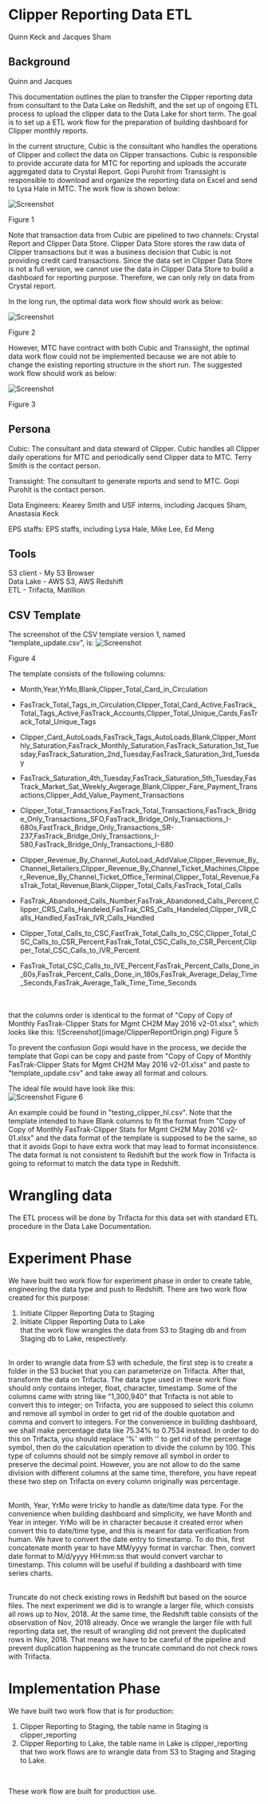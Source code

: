 # Clipper Reporting Data ETL
Quinn Keck and Jacques Sham<br>

## Background
Quinn and Jacques


This documentation outlines the plan to transfer the Clipper reporting data from consultant to the Data Lake on Redshift, and the set up of ongoing ETL process to upload the clipper data to the Data Lake for short term. The goal is to set up a ETL work flow for the preparation of building dashboard for Clipper monthly reports.<br>

In the current structure, Cubic is the consultant who handles the operations of Clipper and collect the data on Clipper transactions. Cubic is responsible to provide accurate data for MTC for reporting and uploads the accurate aggregated data to Crystal Report. Gopi Purohit from Transsight is responsible to download and organize the reporting data on Excel and send to Lysa Hale in MTC. The work flow is shown below:

![Screenshot](image/fig6.png)

Figure 1<br>

Note that transaction data from Cubic are pipelined to two channels: Crystal Report and Clipper Data Store. Clipper Data Store stores the raw data of Clipper transactions but it was a business decision that Cubic is not providing credit card transactions. Since the data set in Clipper Data Store is not a full version, we cannot use the data in Clipper Data Store to build a dashboard for reporting purpose. Therefore, we can only rely on data from Crystal report.<br>

In the long run, the optimal data work flow should work as below:

![Screenshot](image/fig7.png)

Figure 2<br>

However, MTC have contract with both Cubic and Transsight, the optimal data work flow could not be implemented because we are not able to change the existing reporting structure in the short run. The suggested work flow should work as below:<br>

![Screenshot](image/ClipperReportingChart.jpeg)


Figure 3<br>

## Persona
Cubic: The consultant and data steward of Clipper. Cubic handles all Clipper daily operations for MTC and periodically send Clipper data to MTC. Terry Smith is the contact person.<br>


Transsight: The consultant to generate reports and send to MTC. Gopi Purohit is the contact person.<br>

Data Engineers: Kearey Smith and USF interns, including Jacques Sham, Anastasia Keck
<br>

EPS staffs: EPS staffs, including Lysa Hale, Mike Lee, Ed Meng
<br>

## Tools
S3 client - My S3 Browser<br>
Data Lake - AWS S3, AWS Redshift<br>
ETL - Trifacta, Matillion<br>

## CSV Template
The screenshot of the CSV template version 1, named "template_update.csv", is:
![Screenshot](image/ClipperReportTemplate.png)

Figure 4<br>

The template consists of the following columns:<br>
* Month,Year,YrMo,Blank,Clipper_Total_Card_in_Circulation

* FasTrack_Total_Tags_in_Circulation,Clipper_Total_Card_Active,FasTrack_Total_Tags_Active,FasTrack_Accounts,Clipper_Total_Unique_Cards,FasTrack_Total_Unique_Tags

* Clipper_Card_AutoLoads,FasTrack_Tags_AutoLoads,Blank,Clipper_Monthly_Saturation,FasTrack_Monthly_Saturation,FasTrack_Saturation_1st_Tuesday,FasTrack_Saturation_2nd_Tuesday,FasTrack_Saturation_3rd_Tuesday

* FasTrack_Saturation_4th_Tuesday,FasTrack_Saturation_5th_Tuesday,FasTrack_Market_Sat_Weekly_Avgerage,Blank,Clipper_Fare_Payment_Transactions,Clipper_Add_Value_Payment_Transactions

* Clipper_Total_Transactions,FasTrack_Total_Transactions,FasTrack_Bridge_Only_Transactions_SFO,FasTrack_Bridge_Only_Transactions_I-680s,FastTrack_Bridge_Only_Transactions_SR-237,FasTrack_Bridge_Only_Transactions_I-580,FasTrack_Bridge_Only_Transactions_I-680
* Clipper_Revenue_By_Channel_AutoLoad_AddValue,Clipper_Revenue_By_Channel_Retailers,Clipper_Revenue_By_Channel_Ticket_Machines,Clipper_Revenue_By_Channel_Ticket_Office_Terminal,Clipper_Total_Revenue,FasTrak_Total_Revenue,Blank,Ciipper_Total_Calls,FasTrack_Total_Calls
* FasTrak_Abandoned_Calls_Number,FasTrak_Abandoned_Calls_Percent,Clipper_CRS_Calls_Handeled,FasTrak_CRS_Calls_Handeled,Clipper_IVR_Calls_Handled,FasTrak_IVR_Calls_Handled

* Clipper_Total_Calls_to_CSC,FastTrak_Total_Calls_to_CSC,Clipper_Total_CSC_Calls_to_CSR_Percent,FasTrak_Total_CSC_Calls_to_CSR_Percent,Clipper_Total_CSC_Calls_to_IVR_Percent

* FasTrak_Total_CSC_Calls_to_IVE_Percent,FasTrak_Percent_Calls_Done_in_60s,FasTrak_Percent_Calls_Done_in_180s,FasTrak_Average_Delay_Time_Seconds,FasTrak_Average_Talk_Time_Time_Seconds
<br>
<br>
that the columns order is identical to the format of "Copy of Copy of Monthly FasTrak-Clipper Stats for Mgmt CH2M May 2016 v2-01.xlsx", which looks like this:
![Screenshot](image/ClipperReportOrigin.png)
Figure 5<br>

To prevent the confusion Gopi would have in the process, we decide the template that Gopi can be copy and paste from "Copy of Copy of Monthly FasTrak-Clipper Stats for Mgmt CH2M May 2016 v2-01.xlsx" and paste to "template_update.csv" and take away all format and colours.
<br>

The ideal file would have look like this:<br>
![Screenshot](image/ClipperReportTemplateNum.png)
Figure 6<br>

An example could be found in "testing_clipper_hl.csv".
Note that the template intended to have Blank columns to fit the format from "Copy of Copy of Monthly FasTrak-Clipper Stats for Mgmt CH2M May 2016 v2-01.xlsx" and the data format of the template is supposed to be the same, so that it avoids Gopi to have extra work that may lead to format inconsistence. The data format is not consistent to Redshift but the work flow in Trifacta is going to reformat to match the data type in Redshift.
<br>

# Wrangling data
The ETL process will be done by Trifacta for this data set with standard ETL procedure in the Data Lake Documentation. 

# Experiment Phase
We have built two work flow for experiment phase in order to create table, engineering the data type and push to Redshift. There are two work flow created for this purpose:<br>
1) Initiate Clipper Reporting Data to Staging<br>
2) Initiate Clipper Reporting Data to Lake<br>
that the work flow wrangles the data from S3 to Staging db and from Staging db to Lake, respectively.<br><br>

In order to wrangle data from S3 with schedule, the first step is to create a folder in the S3 bucket that you can parameterize on Trifacta. After that, transform the data on Trifacta. The data type used in these work flow should only contains integer, float, character, timestamp. Some of the columns came with string like "1,300,940" that Trifacta is not able to convert this to integer; on Trifacta, you are supposed to select this column and remove all symbol in order to get rid of the double quotation and comma and convert to integers. For the convenience in building dashboard, we shall make percentage data like 75.34% to 0.7534 instead. In order to do this on Trifacta, you should replace '%' with '' to get rid of the percentage symbol, then do the calculation operation to divide the column by 100. This type of columns should not be simply remove all symbol in order to preserve the decimal point. However, you are not allow to do the same division with different columns at the same time, therefore, you have repeat these two step on Trifacta on every column originally was percentage.<br><br>


Month, Year, YrMo were tricky to handle as date/time data type. For the convenience when building dashboard and simplicity, we have Month and Year in integer. YrMo will be in character because it created error when convert this to date/time type, and this is meant for data verification from human. We have to convert the date entry to timestamp. To do this, first concatenate month year to have MM/yyyy format in varchar. Then, convert date format to M/d/yyyy HH:mm:ss that would convert varchar to timestamp. This column will be useful if building a dashboard with time series charts.<br><br>


Truncate do not check existing rows in Redshift but based on the source files. The next experiment we did is to wrangle a larger file, which consists all rows up to Nov, 2018. At the same time, the Redshift table consists of the observation of Nov, 2018 already. Once we wrangle the larger file with full reporting data set, the result of wrangling did not prevent the duplicated rows in Nov, 2018. That means we have to be careful of the pipeline and prevent duplication happening as the truncate command do not check rows with Trifacta.

# Implementation Phase
We have built two work flow that is for production:<br>
1) Clipper Reporting to Staging, the table name in Staging is clipper_reporting<br>
2) Clipper Reporting to Lake, the table name in Lake is clipper_reporting<br>
that two work flows are to wrangle data from S3 to Staging and Staging to Lake. 
<br>

These work flow are built for production use.